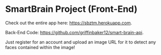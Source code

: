 # SmartBrain Project (Front-End)

Check out the entire app here: https://sbztm.herokuapp.com.

Back-End Code: https://github.com/griffinbaker12/smart-brain-api.

Just register for an account and upload an image URL for it to detect any faces contained within the image!
